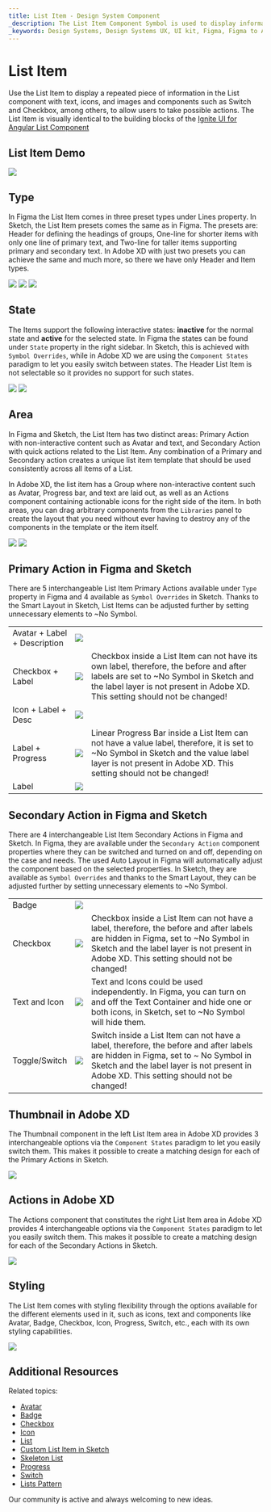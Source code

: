 ```yaml
---
title: List Item - Design System Component
_description: The List Item Component Symbol is used to display information and possible actions to it.
_keywords: Design Systems, Design Systems UX, UI kit, Figma, Figma to Angular, Export code from Figma, Figma to HTML, Figma UI kits, Sketch, Ignite UI for Angular, Sketch to Angular, Angular, Angular Design System, Export code from Sketch, Design Kits for Angular, Sketch HTML, Sketch to HTML, Sketch UI kits, Adobe XD, Adobe XD to Angular, Export code from Adobe XD, Adobe XD to HTML, Adobe XD UI kits
---
```


# List Item

Use the List Item to display a repeated piece of information in the List component with text, icons, and images and components such as Switch and Checkbox, among others, to allow users to take possible actions. The List Item is visually identical to the building blocks of the [Ignite UI for Angular List Component](https://www.infragistics.com/products/ignite-ui-angular/angular/components/list.html)

## List Item Demo

<img class="responsive-img" src="../images/list_item_demo.png" srcset="../images/list_item_demo@2x.png 2x" />

## Type

In Figma the List Item comes in three preset types under Lines property. In Sketch, the List Item presets comes the same as in Figma. The presets are: Header for defining the headings of groups, One-line for shorter items with only one line of primary text, and Two-line for taller items supporting primary and secondary text. In Adobe XD with just two presets you can achieve the same and much more, so there we have only Header and Item types.

<img class="responsive-img" src="../images/list_item_header.png" srcset="../images/list_item_header@2x.png 2x" />
<img class="responsive-img" src="../images/list_item_one-line.png" srcset="../images/list_item_one-line@2x.png 2x" />
<img class="responsive-img" src="../images/list_item_two-line.png" srcset="../images/list_item_two-line@2x.png 2x" />

## State

The Items support the following interactive states: **inactive** for the normal state and **active** for the selected state. In Figma the states can be found under `State` property in the right sidebar. In Sketch, this is achieved with `Symbol Overrides`, while in Adobe XD we are using the `Component States` paradigm to let you easily switch between states. The Header List Item is not selectable so it provides no support for such states.

<img class="responsive-img" src="../images/list_item_inactive.png" srcset="../images/list_item_inactive@2x.png 2x" />
<img class="responsive-img" src="../images/list_item_active.png" srcset="../images/list_item_active@2x.png 2x" />

## Area

In Figma and Sketch, the List Item has two distinct areas: Primary Action with non-interactive content such as Avatar and text, and Secondary Action with quick actions related to the List Item. Any combination of a Primary and Secondary action creates a unique list item template that should be used consistently across all items of a List.

In Adobe XD, the list item has a Group where non-interactive content such as Avatar, Progress bar, and text are laid out, as well as an Actions component containing actionable icons for the right side of the item. In both areas, you can drag arbitrary components from the `Libraries` panel to create the layout that you need without ever having to destroy any of the components in the template or the item itself.

<img class="responsive-img" src="../images/list_item_primary.png" srcset="../images/list_item_primary@2x.png 2x" />
<img class="responsive-img" src="../images/list_item_secondary.png" srcset="../images/list_item_secondary@2x.png 2x" />

## Primary Action in Figma and Sketch

There are 5 interchangeable List Item Primary Actions available under `Type` property in Figma and 4 available as `Symbol Overrides` in Sketch. Thanks to the Smart Layout in Sketch, List Items can be adjusted further by setting unnecessary elements to ~No Symbol.

|                              |                                                                                                  |                                                                                                                                            |
| ---------------------------- | ------------------------------------------------------------------------------------------------ | ------------------------------------------------------------------------------------------------------------------------------------------ |
| Avatar + Label + Description | <img class="responsive-img" src="../images/list_item_primary1.png" srcset="../images/list_item_primary1@2x.png 2x" />     |                                                                                                                                            |
| Checkbox + Label               | <img class="responsive-img" src="../images/list_item_primary2.png" srcset="../images/list_item_primary2@2x.png 2x" />   |  Checkbox inside a List Item can not have its own label, therefore, the before and after labels are set to ~No Symbol in Sketch and the label layer is not present in Adobe XD. This setting should not be changed! |
| Icon + Label + Desc | <img class="responsive-img" src="../images/list_item_primary3.png" srcset="../images/list_item_primary3@2x.png 2x" />   |                                                                                                                                            |
| Label + Progress          | <img class="responsive-img" src="../images/list_item_primary4.png" srcset="../images/list_item_primary4@2x.png 2x" />   | Linear Progress Bar inside a List Item can not have a value label, therefore, it is set to ~No Symbol in Sketch and the value label layer is not present in Adobe XD. This setting should not be changed! |                                    
| Label | <img class="responsive-img" src="../images/list_item_primary5.png" srcset="../images/list_item_primary5@2x.png 2x" />     |                                                                                                                                            |

## Secondary Action in Figma and Sketch

There are 4 interchangeable List Item Secondary Actions in Figma and Sketch. In Figma, they are available under the `Secondary Action` component properties where they can be switched and turned on and off, depending on the case and needs. The used Auto Layout in Figma will automatically adjust the component based on the selected properties. In Sketch, they are available as `Symbol Overrides` and thanks to the Smart Layout, they can be adjusted further by setting unnecessary elements to ~No Symbol.

|                  |                                                                                                    |                                                                                                                                       |
| ---------------- | -------------------------------------------------------------------------------------------------- | ------------------------------------------------------------------------------------------------------------------------------------- |
| Badge            | <img class="responsive-img" src="../images/list_item_secondary.png" srcset="../images/list_item_secondary@2x.png 2x" />   |                                                                                                                                       |
| Checkbox         | <img class="responsive-img" src="../images/list_item_secondary2.png" srcset="../images/list_item_secondary2@2x.png 2x" /> | Checkbox inside a List Item can not have a label, therefore, the before and after labels are hidden in Figma, set to ~No Symbol in Sketch and the label layer is not present in Adobe XD. This setting should not be changed! |
| Text and Icon            | <img class="responsive-img" src="../images/list_item_secondary3.png" srcset="../images/list_item_secondary3@2x.png 2x" /> | Text and Icons could be used independently. In Figma, you can turn on and off the Text Container and hide one or both icons, in Sketch, set to ~No Symbol will hide them.                                                                                                                                     |
| Toggle/Switch             | <img class="responsive-img" src="../images/list_item_secondary4.png" srcset="../images/list_item_secondary4@2x.png 2x" /> | Switch inside a List Item can not have a label, therefore, the before and after labels are hidden in Figma, set to ~ No Symbol in Sketch and the label layer is not present in Adobe XD. This setting should not be changed!   |                                                                                                                                          |

## Thumbnail in Adobe XD

The Thumbnail component in the left List Item area in Adobe XD provides 3 interchangeable options via the `Component States` paradigm to let you easily switch them. This makes it possible to create a matching design for each of the Primary Actions in Sketch.

<img class="responsive-img" src="../images/thumbnail_xd.png" srcset="../images/thumbnail_xd@2x.png 2x" />

## Actions in Adobe XD

The Actions component that constitutes the right List Item area in Adobe XD provides 4 interchangeable options via the `Component States` paradigm to let you easily switch them. This makes it possible to create a matching design for each of the Secondary Actions in Sketch.

<img class="responsive-img" src="../images/actions_xd.png" srcset="../images/actions_xd@2x.png 2x" />

## Styling

The List Item comes with styling flexibility through the options available for the different elements used in it, such as icons, text and components like Avatar, Badge, Checkbox, Icon, Progress, Switch, etc., each with its own styling capabilities.

<img class="responsive-img" src="../images/list_item_styling.png" srcset="../images/list_item_styling@2x.png 2x" />

## Additional Resources

Related topics:

- [Avatar](avatar.md)
- [Badge](badge.md)
- [Checkbox](checkbox.md)
- [Icon](icon.md)
- [List](list.md)
- [Custom List Item in Sketch](list-custom.md)
- [Skeleton List](list-skeleton.md)
- [Progress](progress.md)
- [Switch](switch.md)
- [Lists Pattern](../patterns/lists.md)
  <div class="divider--half"></div>

Our community is active and always welcoming to new ideas.
